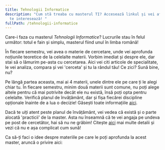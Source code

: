 ```yaml
---
title: Tehnologii Informatice
description: "Cum stă treaba cu masterul TI? Accesează linkul și vei afla tot ce
  te interesează! "
fullPath: /tehnologii-informatice
---
```

Care-i faza cu masterul *Tehnologii Informatice*? Lucrurile stau în felul următor: totul e fain și simplu, masterul fiind unul în limba română!

În fiecare semestru, vei avea o materie de cercetare, unde vei aprofunda noțiunile teoretice de la celelalte materii. Vorbim imediat și despre ele, dar stai să o lămurim pe-asta cu cercetarea. Aici vei citi articole de specialitate, le vei analiza, compara și vei 'cerceta' și tu la rândul tău! Ce zici? Sună bine, nu? 

Pe lângă partea aceasta, mai ai 4 materii, unele dintre ele pe care ți le alegi chiar tu. În fiecare semestru, minim două materii sunt comune, nu poți alege altele pentru că mai potrivite decât ele nu există, însă poți opta pentru celelalte. Verifică planul de învățământ, dar și fișa fiecărei discipline opționale înainte de a lua o decizie! Găsești toate informațiile [aici](https://ac.upt.ro/specializari/tehnologii-informatice-ti/). 

Dacă te uiți atent peste planul de învățământ, vei vedea că există și o parte alocată 'practicii' de la master. Asta nu înseamnă că te vei angaja pe undeva pe post de cercetător, hai să nu ne grăbim! Citește [aici](https://ac.upt.ro/practica-master/) mai multe detalii și vezi că nu e așa complicat cum sună!

Ca să-ți faci o idee despre materiile pe care le poți aprofunda la acest master, aruncă o privire aici:

<Fig src="/uploads/ti.png" alt="Ce poți învăța la masterul TI?" caption="Ce poți învăța la masterul TI?"></Fig>